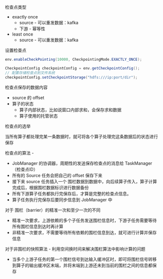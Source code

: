 检查点类型

- exactly once
  - source - 可以重发数据：kafka
  - 下游 - 幂等性
- least once
  - source - 可以重发数据：kafka

设置检查点

```java
env.enableCheckPointing(10000, CheckpointingMode.EXACTLY_ONCE);

CheckpointConfig checkpointConfig = env.getCheckpointConfig();
// 配置存储检查点到文件系统
checkpointConfig.setCheckpointStorage("hdfs:///ip:port/dir");
```



检查点保存的数据内容

- source 的 offset
- 算子的状态
  - 算子内部状态，比如说窗口内部求和，会保存求和数据
  - 算子使用的托管状态



检查点的选举

当所有算子都处理完某一条数据时，就可将各个算子处理完这条数据后的状态进行保存



检查点的算法 -

- JobManager 的协调器，周期性的发送保存检查点的消息给 TaskManager（检查点ID）
- 所有的 Source 任务会把自己的 offset 保存下来
- 接下来 source 任务插入一个 围栏数据到数据中，向后续算子传入，算子计算完成后，根据围栏数据标识进行数据备份
- 所有下游算子任务都执行完保存后，才算是完整的检查点信息。
- 算子任务执行完保存后要同步信息到 JobManager 中



对于 围栏（barrier）的精准一次和至少一次的不同

- 精准一次要求，上游依赖的多个子任务发送围栏信息时，下游子任务需要等待所有围栏信息到达时再计算
- 非精准一次要求，不需要等待所有依赖的围栏信息到达，就可进行计算并保存信息



对于非围栏的快照算法 - 利用空间换时间来解决围栏算法中影响计算的问题

- 当多个上游子任务的第一个围栏信号到达输入缓冲区时，即可将围栏信号转移到算子的输出缓冲区末端，并将末端到上游还未到当前的围栏之间的信息都保存







